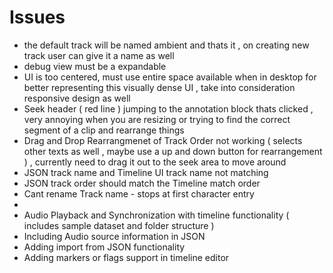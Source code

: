 # Issues
- the default track will be named ambient and thats it , on creating new track user can give it a name as well
- debug view must be a expandable
- UI is too centered, must use entire space available when in desktop for better representing this visually dense UI , take into consideration responsive design as well
- Seek header ( red line ) jumping to the annotation block thats clicked , very annoying when you are resizing or trying to find the correct segment of a clip and rearrange things
- Drag and Drop Rearrangmenet of Track Order not working ( selects other texts as well , maybe use a up and down button for rearrangement ) , currently need to drag it out to the seek area to move around
- JSON track name and Timeline UI track name not matching
- JSON track order should match the Timeline match order
- Cant rename Track name - stops at first character entry
- 
- Audio Playback and Synchronization with timeline functionality ( includes sample dataset and folder structure )
- Including Audio source information in JSON
- Adding import from JSON functionality 
- Adding markers or flags support in timeline editor
